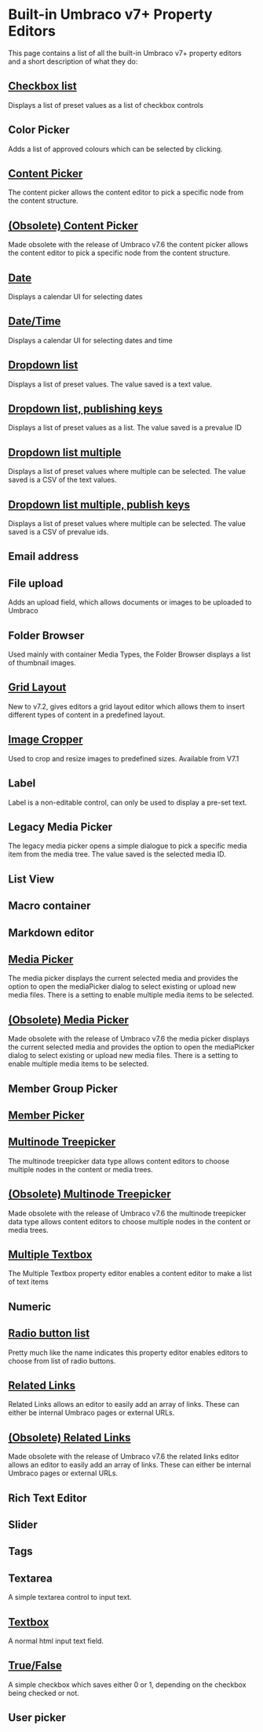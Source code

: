 # Built-in Umbraco v7+ Property Editors

This page contains a list of all the built-in Umbraco  v7+ property editors and a short description of what they do:

## [Checkbox list](CheckBox-List.md)
Displays a list of preset values as a list of checkbox controls

## Color Picker
Adds a list of approved colours which can be selected by clicking.

## [Content Picker](Content-Picker2.md)
The content picker allows the content editor to pick a specific node from the content structure.

## [(Obsolete) Content Picker](Content-Picker.md)
Made obsolete with the release of Umbraco v7.6 the content picker allows the content editor to pick a specific node from the content structure.

## [Date](Date.md)
Displays a calendar UI for selecting dates

## [Date/Time](Date-Time.md)
Displays a calendar UI for selecting dates and time

## [Dropdown list](DropDown-List.md)
Displays a list of preset values. The value saved is a text value.

## [Dropdown list, publishing keys](DropDown-List-Publishing-Keys.md)
Displays a list of preset values as a list. The value saved is a prevalue ID

## [Dropdown list multiple](DropDown-List-Multiple.md)
Displays a list of preset values where multiple can be selected. The value saved is a CSV of the text values.

## [Dropdown list multiple, publish keys](DropDown-List-Multiple-Publish-Keys.md)
Displays a list of preset values where multiple can be selected. The value saved is a CSV of prevalue ids.

## Email address

## File upload
Adds an upload field, which allows documents or images to be uploaded to Umbraco

## Folder Browser
Used mainly with container Media Types, the Folder Browser displays a list of thumbnail images.

## [Grid Layout](Grid-Layout.md)
New to v7.2, gives editors a grid layout editor which allows them to insert different types of content in a predefined layout.

## [Image Cropper](Image-Cropper.md)
Used to crop and resize images to predefined sizes. Available from V7.1

## Label
Label is a non-editable control, can only be used to display a pre-set text.

## Legacy Media Picker
The legacy media picker opens a simple dialogue to pick a specific media item from the media tree. The value saved is the selected media ID.

## List View

## Macro container

## Markdown editor

## [Media Picker](Media-Picker2.md)
The media picker displays the current selected media and provides the option to open the mediaPicker dialog to select existing or upload new media files. There is a setting to enable multiple media items to be selected.

## [(Obsolete) Media Picker](Media-Picker.md)
Made obsolete with the release of Umbraco v7.6 the media picker displays the current selected media and provides the option to open the mediaPicker dialog to select existing or upload new media files. There is a setting to enable multiple media items to be selected.

## Member Group Picker

## [Member Picker](Member-Picker.md)

## [Multinode Treepicker](Multinode-Treepicker2.md)
The multinode treepicker data type allows content editors to choose multiple nodes in the content or media trees.

## [(Obsolete) Multinode Treepicker](Multinode-Treepicker.md)
Made obsolete with the release of Umbraco v7.6 the multinode treepicker data type allows content editors to choose multiple nodes in the content or media trees.

## [Multiple Textbox](Multiple-Textbox.md)
The Multiple Textbox property editor enables a content editor to make a list of text items

## Numeric

## [Radio button list](RadioButton-List.md)
Pretty much like the name indicates this property editor enables editors to choose from list of radio buttons.

## [Related Links](Related-Links2.md)
Related Links allows an editor to easily add an array of links. These can either be internal Umbraco pages or external URLs.

## [(Obsolete) Related Links](Related-Links.md)
Made obsolete with the release of Umbraco v7.6 the related links editor allows an editor to easily add an array of links. These can either be internal Umbraco pages or external URLs.

## Rich Text Editor

## Slider

## Tags

## Textarea
A simple textarea control to input text.

## [Textbox](Textbox.md)
A normal html input text field.

## [True/False](True-False.md)
A simple checkbox which saves either 0 or 1, depending on the checkbox being checked or not.

## User picker